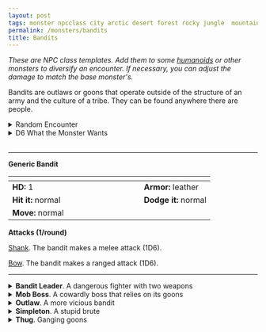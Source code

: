 ```yaml
---
layout: post
tags: monster npcclass city arctic desert forest rocky jungle  mountain plains swamp sea
permalink: /monsters/bandits
title: Bandits
---
```


<span class="alchemy"> *These are NPC class templates. Add them to some [humanoids](https://saltygoo.github.io/list/monsters-humanoid) or other monsters to diversify an encounter. If necessary, you can adjust the damage to match the base monster's.* </span>

Bandits are outlaws or goons that operate outside of the structure of an army and the culture of a tribe. They can be found anywhere there are people.
<br>

<details markdown="1">
<summary>Random Encounter</summary>

1. **Monster:** 3D4 bandits
1. **Lair:** Shady alley, boat or camp. Trapped. <br>    &nbsp; OR <br>    **Omen:** Overhearing a bad insult about the PC.
1. **Spoor:** Recently looted traveling merchant or scholar.
1. **Tracks:** Littering of bottles and other trash.
1. **Trace:** Guard patrol.
1. **Trace:** Robbed merchant.
</details>

<details markdown="1">
<summary>D6 What the Monster Wants</summary>

1. Cause some trouble!
1. Sell stolen goods.
1. Kill you.
1. Traffic illicit goods.
1. Rob traveler.
1. Party.  
</details>

<br>

---

<b>Generic Bandit</b>

|  <span style="display: inline-block; width:250px"></span>  |  |
| -------- | --------|
| **HD:** 1 | **Armor:** leather  |
| **Hit it:** normal    | **Dodge it:** normal  |
| **Move:** normal     |   | 

**Attacks (1/round)**

<ins>Shank</ins>. The bandit makes a melee attack (1D6).

<ins>Bow</ins>. The bandit makes a ranged attack (1D6).

---

<details markdown="1">
<summary><b>Bandit Leader</b>. A dangerous fighter with two weapons</summary>
Has maximum HP, chainmail armor (2), and is good at dodging attacks. Once per turn, it can parry a melee attack, reducing incoming damage by 1D6.

<ins>Two-Weapon Attack.</ins> The bandit makes a melee attack (1D6) and another one with a dagger (1D4).
</details>

<details markdown="1">
<summary><b>Mob Boss</b>. A cowardly boss that relies on its goons</summary>
Has maximum HP, and can make two of its attacks per turn. Once per turn, it can redirect damage to an adjacent ally.
</details>

<details markdown="1">
<summary><b>Outlaw</b>. A more vicious bandit</summary>
Has chainmail armor (2).

<ins>Poisoned Arrow.</ins> The bandit makes a ranged attack (1D6). On a hit, the target must save or be [poisoned](/2020/11/10/extra-rules/#conditions) until it rests.
</details>

<details markdown="1">
<summary><b>Simpleton</b>. A stupid brute</summary>
Has max HP, no ranged attacks and advantage on grapple rolls and attack rolls against targets grappled by it.
</details>

<details markdown="1">
<summary><b>Thug</b>. Ganging goons</summary>
Has leather armor (1) and can make two melee attacks per round (1D4) against targets flanked by allies.
</details>
